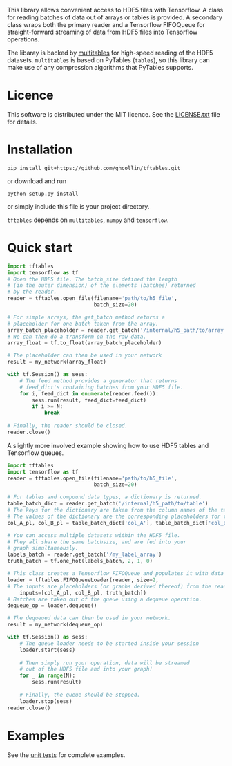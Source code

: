 This library allows convenient access to HDF5 files with Tensorflow. 
A class for reading batches of data out of arrays or tables is provided.
A secondary class wraps both the primary reader and a Tensorflow FIFOQueue for straight-forward streaming 
of data from HDF5 files into Tensorflow operations.

The libaray is backed by [multitables](https://github.com/ghcollin/multitables) 
for high-speed reading of the HDF5 datasets. 
`multitables` is based on PyTables (`tables`), so this library can make use of any compression algorithms 
that PyTables supports.

# Licence
This software is distributed under the MIT licence. 
See the [LICENSE.txt](https://github.com/ghcollin/tftables/blob/master/LICENSE.txt) file for details.

# Installation
```
pip install git+https://github.com/ghcollin/tftables.git
```
or download and run
```
python setup.py install
```
or simply include this file is your project directory.

`tftables` depends on `multitables`, `numpy` and `tensorflow`.

# Quick start
```python
import tftables
import tensorflow as tf
# Open the HDF5 file. The batch_size defined the length 
# (in the outer dimension) of the elements (batches) returned
# by the reader.
reader = tftables.open_file(filename='path/to/h5_file', 
                            batch_size=20)

# For simple arrays, the get_batch method returns a 
# placeholder for one batch taken from the array.
array_batch_placeholder = reader.get_batch('/internal/h5_path/to/array')
# We can then do a transform on the raw data.
array_float = tf.to_float(array_batch_placeholder)

# The placeholder can then be used in your network
result = my_network(array_float)

with tf.Session() as sess:
    # The feed method provides a generator that returns
    # feed_dict's containing batches from your HDF5 file.
    for i, feed_dict in enumerate(reader.feed()):
        sess.run(result, feed_dict=feed_dict)
        if i >= N:
            break
        
# Finally, the reader should be closed.
reader.close()
```

A slightly more involved example showing how to use HDF5 tables and Tensorflow queues.
```python
import tftables
import tensorflow as tf
reader = tftables.open_file(filename='path/to/h5_file', 
                            batch_size=20)

# For tables and compound data types, a dictionary is returned.
table_batch_dict = reader.get_batch('/internal/h5_path/to/table')
# The keys for the dictionary are taken from the column names of the table.
# The values of the dictionary are the corresponding placeholders for the batch.
col_A_pl, col_B_pl = table_batch_dict['col_A'], table_batch_dict['col_B']

# You can access multiple datasets within the HDF5 file.
# They all share the same batchsize, and are fed into your 
# graph simultaneously.
labels_batch = reader.get_batch('/my_label_array')
truth_batch = tf.one_hot(labels_batch, 2, 1, 0)

# This class creates a Tensorflow FIFOQueue and populates it with data from the reader.
loader = tftables.FIFOQueueLoader(reader, size=2, 
# The inputs are placeholders (or graphs derived thereof) from the reader.
    inputs=[col_A_pl, col_B_pl, truth_batch])
# Batches are taken out of the queue using a dequeue operation.
dequeue_op = loader.dequeue()

# The dequeued data can then be used in your network.
result = my_network(dequeue_op)

with tf.Session() as sess:
    # The queue loader needs to be started inside your session
    loader.start(sess)
    
    # Then simply run your operation, data will be streamed
    # out of the HDF5 file and into your graph!
    for _ in range(N):
        sess.run(result)
        
    # Finally, the queue should be stopped.
    loader.stop(sess)
reader.close()
```

# Examples
See the [unit tests](https://github.com/ghcollin/tftables/blob/master/tftables_test.py) for complete examples.
